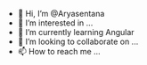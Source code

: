 - 👋 Hi, I’m @Aryasentana
- 👀 I’m interested in ...
- 🌱 I’m currently learning Angular
- 💞️ I’m looking to collaborate on ...
- 📫 How to reach me ...

<!---
Aryasentana/Aryasentana is a ✨ special ✨ repository because its `README.md` (this file) appears on your GitHub profile.
You can click the Preview link to take a look at your changes.
--->
